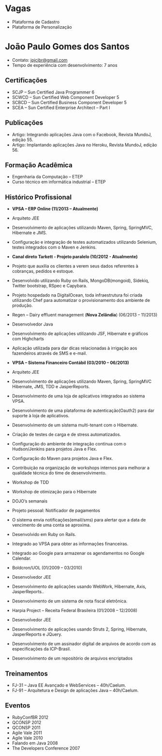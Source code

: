 Vagas
====

* Plataforma de Cadastro
* Plataforma de Personalização

João Paulo Gomes dos Santos
==

* Contato: jpjcjbr@gmail.com
* Tempo de experiência com desenvolvimento: 7 anos

## Certificações
* SCJP – Sun Certified Java Programmer 6
* SCWCD – Sun Certified Web Component Developer 5
* SCBCD – Sun Certified Business Component Developer 5
* SCEA – Sun Certified Enterprise Architect – Part I

## Publicações
* Artigo: Integrando aplicações Java com o Facebook, Revista MundoJ, edição 55.
* Artigo: Implantando aplicações Java no Heroku, Revista MundoJ, edição 56.

## Formação Acadêmica
* Engenharia da Computação – ETEP
* Curso técnico em informática industrial – ETEP 

## Histórico Profissional
* <b>VPSA – ERP Online (11/2013 – Atualmente)</b>
 * Arquiteto JEE
 * Desenvolvimento de aplicações utilizando Maven, Spring, SpringMVC, Hibernate e JMS.
 * Configuração e integração de testes automatizados utilizando Selenium, testes integrados com o Maven e Jenkins.

* <b>Canal direto Tarkett - Projeto paralelo (10/2012 - Atualmente)</b>
 * Projeto que auxilia os clientes a verem seus dados referentes à cobranças, pedidos e estoque.
 * Desenvolvido utilizando Ruby on Rails, MongoDB(mongoid), Sidekiq, Twitter bootstrap, RSpec e Capybara.
 * Projeto hospedado na DigitalOcean, toda infraestrutura foi criada utilizando Chef para automatizar o provisionamento dos ambiente de produção.

* Regen – Dairy effluent management (<b>Nova Zelândia</b>) (06/2013 – 11/2013)
 * Desenvolvedor Java
 * Desenvolvimento de aplicações utilizando JSF, Hibernate e gráficos com Highcharts
 * Aplicação utilizada para dar dicas relacionadas à irrigação aos fazendeiros através de SMS e e-mail.

* <b>VPSA – Sistema Financeiro Contábil (03/2010 – 06/2013)</b>
 * Arquiteto JEE
 * Desenvolvimento de aplicações utilizando Maven, Spring, SpringMVC Hibernate, JMS, TDD e JasperReports.
 * Desenvolvimento de uma loja de aplicativos integrados ao sistema VPSA.
 * Desenvolvimento de uma plataforma de autenticação(Oauth2) para dar suporte à loja de aplicativos.
 * Desenvolvimento de um sistema multi-tenant com o Hibernate.
 * Criação de testes de carga e de stress automatizados.
 * Configuração do ambiente de integração contínua com o Hudson/Jenkins para projetos Java e Flex.
 * Configuração do Maven para projetos Java e Flex.
 * Contribuição na organização de workshops internos para melhorar a qualidade técnica do time de desenvolvimento.
 * Workshop de TDD
 * Workshop de otimização para o Hibernate
 * DOJO’s semanais

* Projeto pessoal: Notificador de pagamentos
 * O sistema envia notificações(email/sms) para alertar que a data de vencimento de uma conta se aproxima.
 * Desenvolvido em Ruby on Rails.
 * Integrado ao VPSA para obter as informações financeiras.
 * Integrado ao Google para armazenar os agendamentos no Google Calendar.

* Boldcron/UOL (01/2009 – 03/2010)
 * Desenvolvedor JEE
 * Desenvolvimento de aplicações usando WebWork, Hibernate, Axis, JasperReports..
 * Desenvolvimento de um sistema de nota fiscal eletrônica.

* Harpia Project – Receita Federal Brasileira (01/2008 – 12/2008)
 * Desenvolvedor JEE
 * Desenvolvimento de aplicações usando Struts 2, Spring, Hibernate, JasperReports e JQuery.
 * Desenvolvimento de um assinador digital de arquivos de acordo com as especificações da ICP-Brasil.
 * Desenvolvimento de um repositório de arquivos encriptados

## Treinamentos
* FJ-31 – Java EE Avançado e WebServices – 40h/Caelum.
* FJ-91 – Arquitetura e Design de aplicações Java – 40h/Caelum.

## Eventos
* RubyConfBR 2012
* QCONSP 2012
* QCONSP 2011
* Agile Vale 2011
* Agile Vale 2010
* Falando em Java 2008
* The Developers Conference 2007



